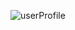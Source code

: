 ![userProfile](https://github.com/programmerasif/UserProfile/assets/110629700/1ac9f539-159e-4c78-b74e-385cefb93d20)

